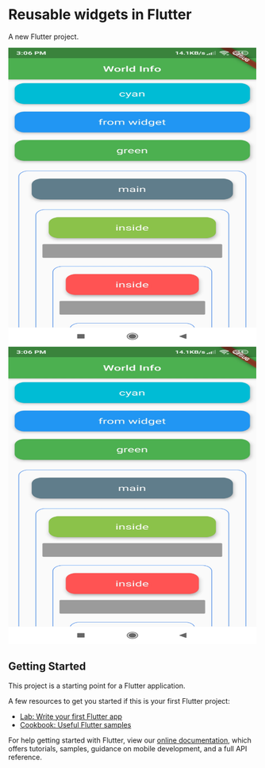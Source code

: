 # Reusable widgets in Flutter


A new Flutter project.


<img src="https://github.com/newgalaxian/re_usable_widget/blob/master/re_usable_widget_1.jpg" alt="eusable widgets" width="500" height="600">

<img src="https://github.com/newgalaxian/re_usable_widget/blob/master/re_usable_widget_1.jpg" alt="eusable widgets" width="500" height="600">



## Getting Started

This project is a starting point for a Flutter application.

A few resources to get you started if this is your first Flutter project:

- [Lab: Write your first Flutter app](https://flutter.dev/docs/get-started/codelab)
- [Cookbook: Useful Flutter samples](https://flutter.dev/docs/cookbook)

For help getting started with Flutter, view our
[online documentation](https://flutter.dev/docs), which offers tutorials,
samples, guidance on mobile development, and a full API reference.
